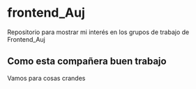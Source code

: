 # frontend_Auj
Repositorio para mostrar mi interés en los grupos de trabajo de Frontend_Auj

## Como esta compañera buen trabajo 

Vamos para cosas crandes
